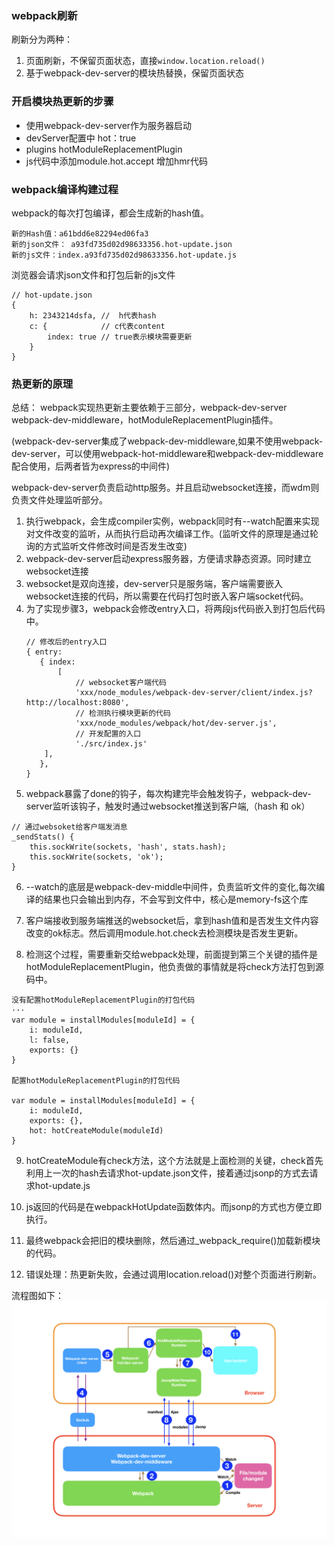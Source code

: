 ### webpack刷新
刷新分为两种：
1. 页面刷新，不保留页面状态，直接```window.location.reload()```
2. 基于webpack-dev-server的模块热替换，保留页面状态


### 开启模块热更新的步骤
- 使用webpack-dev-server作为服务器启动
- devServer配置中 hot：true
- plugins hotModuleReplacementPlugin
- js代码中添加module.hot.accept 增加hmr代码

### webpack编译构建过程
webpack的每次打包编译，都会生成新的hash值。
```
新的Hash值：a61bdd6e82294ed06fa3
新的json文件： a93fd735d02d98633356.hot-update.json
新的js文件：index.a93fd735d02d98633356.hot-update.js
```

浏览器会请求json文件和打包后新的js文件
```
// hot-update.json
{
    h: 2343214dsfa, //  h代表hash
    c: {            // c代表content
        index: true // true表示模块需要更新
    }
}
```


### 热更新的原理

总结： webpack实现热更新主要依赖于三部分，webpack-dev-server webpack-dev-middleware，hotModuleReplacementPlugin插件。

(webpack-dev-server集成了webpack-dev-middleware,如果不使用webpack-dev-server，可以使用webpack-hot-middleware和webpack-dev-middleware配合使用，后两者皆为express的中间件)


webpack-dev-server负责启动http服务。并且启动websocket连接，而wdm则负责文件处理监听部分。

1. 执行webpack，会生成compiler实例，webpack同时有--watch配置来实现对文件改变的监听，从而执行启动再次编译工作。(监听文件的原理是通过轮询的方式监听文件修改时间是否发生改变)
2. webpack-dev-server启动express服务器，方便请求静态资源。同时建立websocket连接
3. websocket是双向连接，dev-server只是服务端，客户端需要嵌入websocket连接的代码，所以需要在代码打包时嵌入客户端socket代码。
4. 为了实现步骤3，webpack会修改entry入口，将两段js代码嵌入到打包后代码中。
    ```
    // 修改后的entry入口
   { entry:
       { index: 
           [
               // websocket客户端代码
               'xxx/node_modules/webpack-dev-server/client/index.js?http://localhost:8080',
               // 检测执行模块更新的代码
               'xxx/node_modules/webpack/hot/dev-server.js',
               // 开发配置的入口
               './src/index.js'
       	],
       },
   }  
    ```
5. webpack暴露了done的钩子，每次构建完毕会触发钩子，webpack-dev-server监听该钩子，触发时通过websocket推送到客户端,（hash 和 ok）

```
// 通过websoket给客户端发消息
_sendStats() {
    this.sockWrite(sockets, 'hash', stats.hash);
    this.sockWrite(sockets, 'ok');
}
```

6. --watch的底层是webpack-dev-middle中间件，负责监听文件的变化,每次编译的结果也只会输出到内存，不会写到文件中，核心是memory-fs这个库

7. 客户端接收到服务端推送的websocket后，拿到hash值和是否发生文件内容改变的ok标志。然后调用module.hot.check去检测模块是否发生更新。

8. 检测这个过程，需要重新交给webpack处理，前面提到第三个关键的插件是 hotModuleReplacementPlugin，他负责做的事情就是将check方法打包到源码中。
```
没有配置hotModuleReplacementPlugin的打包代码
···
var module = installModules[moduleId] = {
    i: moduleId,
    l: false,
    exports: {}
}

配置hotModuleReplacementPlugin的打包代码

var module = installModules[moduleId] = {
    i: moduleId,
    exports: {},
    hot: hotCreateModule(moduleId)
}
```

9. hotCreateModule有check方法，这个方法就是上面检测的关键，check首先利用上一次的hash去请求hot-update.json文件，接着通过jsonp的方式去请求hot-update.js

10. js返回的代码是在webpackHotUpdate函数体内。而jsonp的方式也方便立即执行。

11. 最终webpack会把旧的模块删除，然后通过_webpack_require()加载新模块的代码。


12. 错误处理：热更新失败，会通过调用location.reload()对整个页面进行刷新。


流程图如下：
![](../../imgs/hotModuleReplacement.png)